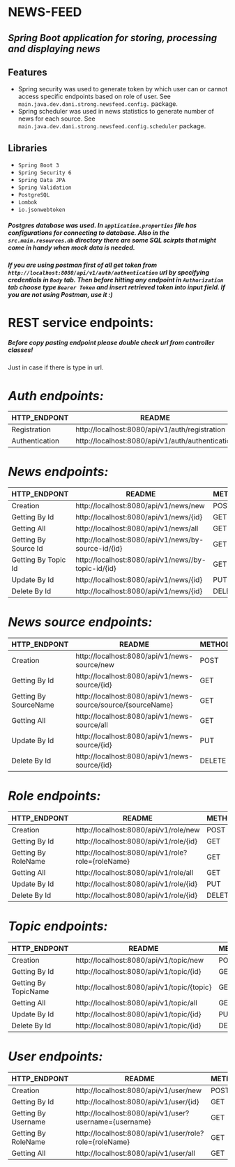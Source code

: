 # NEWS-FEED
## _Spring Boot application for storing, processing and displaying news_

## Features

- Spring security was used to generate token by which user can or cannot access specific endpoints based on role of user. See `main.java.dev.dani.strong.newsfeed.config.` package.
- Spring scheduler was used in news statistics to generate number of news for each source. See `main.java.dev.dani.strong.newsfeed.config.scheduler` package.

## Libraries
- `Spring Boot 3`
- `Spring Security 6`
- `Spring Data JPA`
- `Spring Validation`
- `PostgreSQL`
- `Lombok`
- `io.jsonwebtoken`

##### Postgres database was used. In `application.properties` file has configurations for connecting to database. Also in the `src.main.resources.db` directory there are some SQL scirpts that might come in handy when mock data is needed.

##### If you are using postman first of all get token from `http://localhost:8080/api/v1/auth/authentication` url by specifying credentials in `Body` tab. Then before hitting any endpoint in `Authorization` tab choose type `Bearer Token` and insert retrieved token into input field. If you are not using Postman, use it :)

# REST service endpoints:
##### Before copy pasting endpoint please double check url from controller classes!
Just in case if there is type in url.


# _Auth endpoints:_
| HTTP_ENDPONT | README | METHOD |  ACCESSED_ROLES |
| ------ | ------ | ------ | ------ |
| Registration | http://localhost:8080/api/v1/auth/registration | POST | ALL |
| Authentication | http://localhost:8080/api/v1/auth/authentication | POST | ALL |

# _News endpoints:_
| HTTP_ENDPONT | README | METHOD |  ACCESSED_ROLES |
| ------ | ------ | ------ | ------ |
| Creation | http://localhost:8080/api/v1/news/new | POST | ADMIN, EDITOR |
| Getting By Id | http://localhost:8080/api/v1/news/{id} | GET | ALL |
| Getting All | http://localhost:8080/api/v1/news/all  | GET | ALL |
| Getting By Source Id | http://localhost:8080/api/v1/news/by-source-id/{id} | GET | ALL |
| Getting By Topic Id | http://localhost:8080/api/v1/news//by-topic-id/{id} | GET | ALL |
| Update By Id | http://localhost:8080/api/v1/news/{id} | PUT | ADMIN, EDITOR |
| Delete By Id | http://localhost:8080/api/v1/news/{id} | DELETE | ADMIN, EDITOR |

# _News source endpoints:_
| HTTP_ENDPONT | README | METHOD |  ACCESSED_ROLES |
| ------ | ------ | ------ | ------ |
| Creation | http://localhost:8080/api/v1/news-source/new | POST | ADMIN |
| Getting By Id | http://localhost:8080/api/v1/news-source/{id} | GET | ADMIN |
| Getting By SourceName | http://localhost:8080/api/v1/news-source/source/{sourceName}  | GET | ADMIN |
| Getting All | http://localhost:8080/api/v1/news-source/all | GET | ADMIN |
| Update By Id | http://localhost:8080/api/v1/news-source/{id} | PUT | ADMIN |
| Delete By Id | http://localhost:8080/api/v1/news-source/{id} | DELETE | ADMIN |

# _Role endpoints:_
| HTTP_ENDPONT | README | METHOD |  ACCESSED_ROLES |
| ------ | ------ | ------ | ------ |
| Creation | http://localhost:8080/api/v1/role/new | POST | ADMIN |
| Getting By Id | http://localhost:8080/api/v1/role/{id} | GET | ADMIN |
| Getting By RoleName | http://localhost:8080/api/v1/role?role={roleName}  | GET | ADMIN |
| Getting All | http://localhost:8080/api/v1/role/all | GET | ADMIN |
| Update By Id | http://localhost:8080/api/v1/role/{id} | PUT | ADMIN |
| Delete By Id | http://localhost:8080/api/v1/role/{id} | DELETE | ADMIN |

# _Topic endpoints:_
| HTTP_ENDPONT | README | METHOD |  ACCESSED_ROLES |
| ------ | ------ | ------ | ------ |
| Creation | http://localhost:8080/api/v1/topic/new | POST | ADMIN |
| Getting By Id | http://localhost:8080/api/v1/topic/{id} | GET | ADMIN |
| Getting By TopicName | http://localhost:8080/api/v1/topic/{topic} | GET | ADMIN |
| Getting All | http://localhost:8080/api/v1/topic/all | GET | ADMIN |
| Update By Id | http://localhost:8080/api/v1/topic/{id} | PUT | ADMIN |
| Delete By Id | http://localhost:8080/api/v1/topic/{id} | DELETE | ADMIN |

# _User endpoints:_
| HTTP_ENDPONT | README | METHOD |  ACCESSED_ROLES |
| ------ | ------ | ------ | ------ |
| Creation | http://localhost:8080/api/v1/user/new | POST | ADMIN |
| Getting By Id | http://localhost:8080/api/v1/user/{id} | GET | ADMIN |
| Getting By Username | http://localhost:8080/api/v1/user?username={username}  | GET | ADMIN |
| Getting By RoleName | http://localhost:8080/api/v1/user/role?role={roleName}  | GET | ADMIN |
| Getting All | http://localhost:8080/api/v1/user/all | GET | ADMIN |


